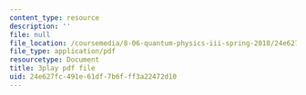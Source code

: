```yaml
---
content_type: resource
description: ''
file: null
file_location: /coursemedia/8-06-quantum-physics-iii-spring-2018/24e627fc491e61df7b6fff3a22472d10_WwudFI6YRs.pdf
file_type: application/pdf
resourcetype: Document
title: 3play pdf file
uid: 24e627fc-491e-61df-7b6f-ff3a22472d10
---
```

